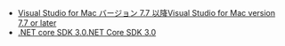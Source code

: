 * [<span data-ttu-id="be88e-101">Visual Studio for Mac バージョン 7.7 以降</span><span class="sxs-lookup"><span data-stu-id="be88e-101">Visual Studio for Mac version 7.7 or later</span></span>](https://visualstudio.microsoft.com/vs/mac/)
* [<span data-ttu-id="be88e-102">.NET core SDK 3.0</span><span class="sxs-lookup"><span data-stu-id="be88e-102">.NET Core SDK 3.0</span></span>](https://dotnet.microsoft.com/download/dotnet-core/3.0)